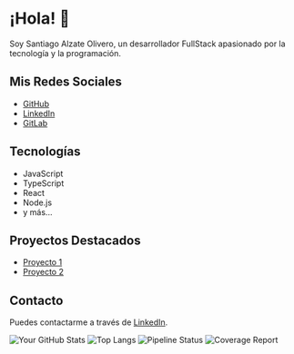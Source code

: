 # ¡Hola! 👋

Soy Santiago Alzate Olivero, un desarrollador FullStack apasionado por la tecnología y la programación.

## Mis Redes Sociales

- [GitHub](https://github.com/expein)
- [LinkedIn](https://www.linkedin.com/in/santiagoalzateolivero/)
- [GitLab](https://gitlab.com/santyalzateo05)

## Tecnologías

- JavaScript
- TypeScript
- React
- Node.js
- y más...

## Proyectos Destacados

- [Proyecto 1](https://github.com/expein/proyecto1)
- [Proyecto 2](https://github.com/expein/proyecto2)

## Contacto

Puedes contactarme a través de [LinkedIn](https://www.linkedin.com/in/santiagoalzateolivero/).

![Your GitHub Stats](https://github-readme-stats.vercel.app/api?username=expein&show_icons=true&theme=radical&count_private=true)
![Top Langs](https://github-readme-stats.vercel.app/api/top-langs/?username=expein&layout=compact&langs_count=8)
![Pipeline Status](https://gitlab.com/USER/REPO/badges/master/pipeline.svg)
![Coverage Report](https://gitlab.com/USER/REPO/badges/master/coverage.svg)
